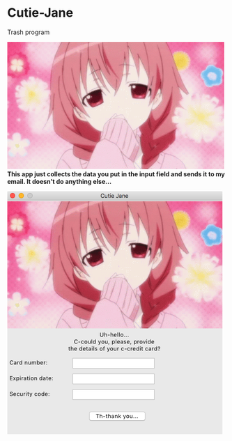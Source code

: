 # Cutie-Jane
Trash program


![](jane.png)
**This app just collects the data you put in the input field and sends it to my email. It doesn't do anything else...**


![](screenshot.png)
